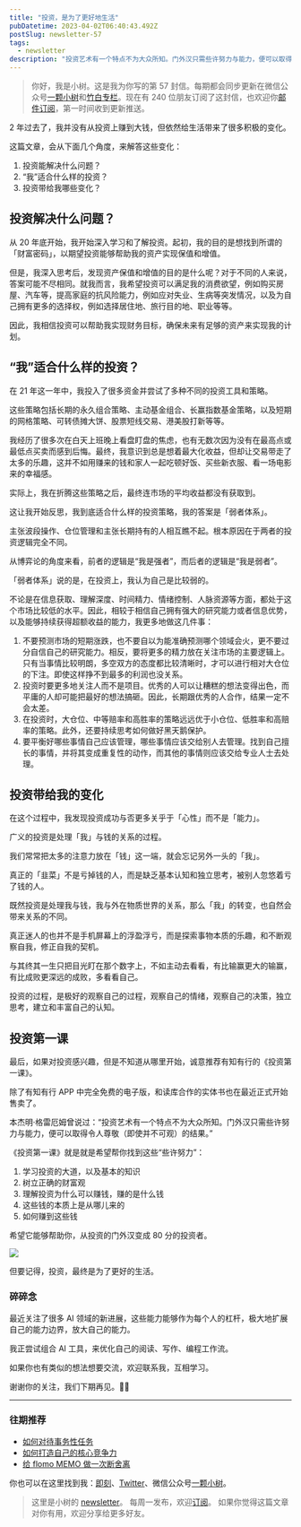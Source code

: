 ```yaml
---
title: "投资，是为了更好地生活"
pubDatetime: 2023-04-02T06:40:43.492Z
postSlug: newsletter-57
tags:
  - newsletter
description: "投资艺术有一个特点不为大众所知。门外汉只需些许努力与能力，便可以取得令人尊敬（即使并不可观）的结果。"
---
```


> 你好，我是小树。这是我为你写的第 57 封信。每期都会同步更新在微信公众号[一颗小树](https://weixin.sogou.com/weixin?query=a_warm_tree)和[竹白专栏](https://xiaoshu.zhubai.love)。现在有 240 位朋友订阅了这封信，也欢迎你[邮件订阅](https://xiaoshu.zhubai.love)，第一时间收到更新推送。

2 年过去了，我并没有从投资上赚到大钱，但依然给生活带来了很多积极的变化。

这篇文章，会从下面几个角度，来解答这些变化：

1. 投资能解决什么问题？
2. “我”适合什么样的投资？
3. 投资带给我哪些变化？

## 投资解决什么问题？

从 20 年底开始，我开始深入学习和了解投资。起初，我的目的是想找到所谓的「财富密码」，以期望投资能够帮助我的资产实现保值和增值。

但是，我深入思考后，发现资产保值和增值的目的是什么呢？对于不同的人来说，答案可能不尽相同。就我而言，我希望投资可以满足我的消费欲望，例如购买房屋、汽车等，提高家庭的抗风险能力，例如应对失业、生病等突发情况，以及为自己拥有更多的选择权，例如选择居住地、旅行目的地、职业等等。

因此，我相信投资可以帮助我实现财务目标，确保未来有足够的资产来实现我的计划。

## “我”适合什么样的投资？

在 21 年这一年中，我投入了很多资金并尝试了多种不同的投资工具和策略。

这些策略包括长期的永久组合策略、主动基金组合、长赢指数基金策略，以及短期的网格策略、可转债摊大饼、股票短线交易、港美股打新等等。

我经历了很多次在白天上班晚上看盘盯盘的焦虑，也有无数次因为没有在最高点或最低点买卖而感到后悔。最终，我意识到总是想着最大化收益，但却让交易带走了太多的乐趣，这并不如用赚来的钱和家人一起吃顿好饭、买些新衣服、看一场电影来的幸福感。

实际上，我在折腾这些策略之后，最终连市场的平均收益都没有获取到。

这让我开始反思，我到底适合什么样的投资策略，我的答案是「弱者体系」。

主张波段操作、仓位管理和主张长期持有的人相互瞧不起。根本原因在于两者的投资逻辑完全不同。

从博弈论的角度来看，前者的逻辑是“我是强者”，而后者的逻辑是“我是弱者”。

「弱者体系」说的是，在投资上，我认为自己是比较弱的。

不论是在信息获取、理解深度、时间精力、情绪控制、人脉资源等方面，都处于这个市场比较低的水平。因此，相较于相信自己拥有强大的研究能力或者信息优势，以及能够持续获得超额收益的能力，我更多地做这几件事：

1. 不要预测市场的短期涨跌，也不要自以为能准确预测哪个领域会火，更不要过分自信自己的研究能力。相反，要将更多的精力放在关注市场的主要逻辑上。只有当事情比较明朗，多空双方的态度都比较清晰时，才可以进行相对大仓位的下注。即使这样挣不到最多的利润也没关系。
2. 投资时要更多地关注人而不是项目。优秀的人可以让糟糕的想法变得出色，而平庸的人却可能把最好的想法搞砸。因此，长期跟优秀的人合作，结果一定不会太差。
3. 在投资时，大仓位、中等赔率和高胜率的策略远远优于小仓位、低胜率和高赔率的策略。此外，还要持续思考如何做好黑天鹅保护。
4. 要平衡好哪些事情自己应该管理，哪些事情应该交给别人去管理。找到自己擅长的事情，并将其变成重复性的动作，而其他的事情则应该交给专业人士去处理。

## 投资带给我的变化

在这个过程中，我发现投资成功与否更多关乎于「心性」而不是「能力」。

广义的投资是处理「我」与钱的关系的过程。

我们常常把太多的注意力放在「钱」这一端，就会忘记另外一头的「我」。

真正的「韭菜」不是亏掉钱的人，而是缺乏基本认知和独立思考，被别人忽悠着亏了钱的人。

既然投资是处理我与钱，我与外在物质世界的关系，那么「我」的转变，也自然会带来关系的不同。

真正迷人的也并不是手机屏幕上的浮盈浮亏，而是探索事物本质的乐趣，和不断观察自我，修正自我的契机。

与其终其一生只把目光盯在那个数字上，不如主动去看看，有比输赢更大的输赢，有比成败更深远的成败，多看看自己。

投资的过程，是极好的观察自己的过程，观察自己的情绪，观察自己的决策，独立思考，建立和丰富自己的认知。

## 投资第一课

最后，如果对投资感兴趣，但是不知道从哪里开始，诚意推荐有知有行的《投资第一课》。

除了有知有行 APP 中完全免费的电子版，和读库合作的实体书也在最近正式开始售卖了。

本杰明·格雷厄姆曾说过：“投资艺术有一个特点不为大众所知。门外汉只需些许努力与能力，便可以取得令人尊敬（即使并不可观）的结果。”

《投资第一课》就是就是希望帮你找到这些“些许努力”：

1. 学习投资的大道，以及基本的知识
2. 树立正确的财富观
3. 理解投资为什么可以赚钱，赚的是什么钱
4. 这些钱的本质上是从哪儿来的
5. 如何赚到这些钱

希望它能够帮助你，从投资的门外汉变成 80 分的投资者。

![](/images/newsletter-57/youzhiyouxing.jpeg)

但要记得，投资，最终是为了更好的生活。​

### 碎碎念

最近关注了很多 AI 领域的新进展，这些能力能够作为每个人的杠杆，极大地扩展自己的能力边界，放大自己的能力。

我正尝试组合 AI 工具，来优化自己的阅读、写作、编程工作流。

如果你也有类似的想法想要交流，欢迎联系我，互相学习。

谢谢你的关注，我们下期再见。👋🏻

---

### 往期推荐

- [如何对待事务性任务](https://mp.weixin.qq.com/s/jOyGxS8W_9eCS-v17b0YAw)
- [如何打造自己的核心竞争力](https://mp.weixin.qq.com/s/iGnqsSoGcB3564qR-GemYw)
- [给 flomo MEMO 做一次断舍离](https://mp.weixin.qq.com/s/L6DVfyfhCOqEcDLH31giAw)

你也可以在这里找到我：[即刻](https://okjk.co/3Vsn5T)、[Twitter](https://twitter.com/yeshu_in_future)、微信公众号[一颗小树](https://weixin.sogou.com/weixin?query=a_warm_tree)。

> 这里是小树的 [newsletter](https://xiaoshu.zhubai.love)。 每周一发布，欢迎[订阅](https://xiaoshu.zhubai.love)。
> 如果你觉得这篇文章对你有用，欢迎分享给更多好友。
